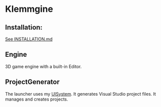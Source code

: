# Klemmgine

## Installation:

[See INSTALLATION.md](INSTALLATION.md)

## Engine

3D game engine with a built-in Editor.

## ProjectGenerator

The launcher uses my [UISystem](https://github.com/Klemmbaustein/UISystem). It generates Visual Studio project files. It manages and creates projects.

[comment]: <> (This file is still not done.)